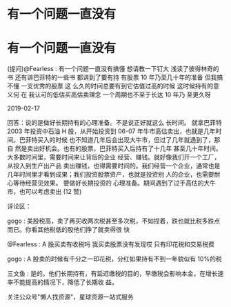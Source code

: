 # 有一个问题一直没有

# 有一个问题一直没有

(提问)@Fearless : 有一个问题一直没有搞懂 想请教一下钉大 浅读了彼得林奇的书 还有讲巴菲特的一些书 都讲到了要有持 有股票 10 年乃至几十年的准备 但我搞不懂 一支优秀的股票 这 么久的时间总要有到它估值过高的时候 这时候持有的意义何 在 我认可的低估买高估卖理念 一个周期也不至于长达 10 年乃 至更久呀

2019-02-17

回答：说的是做好长期持有的心理准备。不是说正好就这么 长时间。 就拿巴菲特 2003 年投资中石油 H 股，从开始投资到 06-07 年牛市高估卖出，也就是几年时间。巴菲特买入的时候 也不知道几年后会出现大牛市，但过了几年就遇到了，那自 然是卖出好机会。也有的股票，巴菲特买入后持有了十几年 甚至几十年时间。 大多数时间里，需要时间来让背后的企业 经营、赚钱。就好像我们开一个工厂，从投入到生产出产品 卖出赚钱，也得需要时间的。我们经营一个企业，通常也是 几年时间里才看到成果；我们投资股票资产，也就是投资别 人的企业，也需要耐心等待经营见效果。 要做好长期投资的 心理准备。期间遇到了过于高估的大牛市，也可以考虑卖出 (12 赞)

评论区：

gogo : 美股税高，卖了再买收两次税甚至多次税，不如捏着，跌也就比税多跌点而已。你看其他税低的股他们挣了就卖得很 快

@Fearless : A 股买卖有收税吗 我买卖股票没有发现哎 只有印花税和交易税费

gogo : A 股卖的时候有千分之一印花税，分红如果持有不到一年貌似有 10%的税

三文鱼 : 是的。他们长期持有，有延迟缴税的目的，早缴税会影响本金，在增长速率不能提高的情况下，降低了长期收 益。

关注公众号"懒人找资源"，星球资源一站式服务